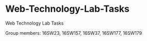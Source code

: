 # Web-Technology-Lab-Tasks
Web Technology Lab Tasks

Group members: 16SW23, 16SW157, 16SW37, 16SW177, 16SW179
